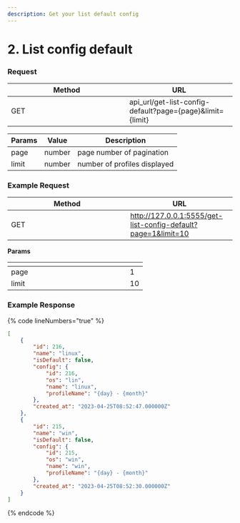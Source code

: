 ```yaml
---
description: Get your list default config
---
```


# 2. List config default

### **Request**

<table><thead><tr><th width="249">Method</th><th>URL</th></tr></thead><tbody><tr><td>GET</td><td>api_url/get-list-config-default?page={page}&#x26;limit={limit}</td></tr></tbody></table>

| Params | Value  | Description                  |
| ------ | ------ | ---------------------------- |
| page   | number | page number of pagination    |
| limit  | number | number of profiles displayed |

### **Example Request**

<table><thead><tr><th width="251">Method</th><th>URL</th></tr></thead><tbody><tr><td>GET</td><td><a href="http://127.0.0.1:5555/get-list-config-default?page=1&#x26;limit=10">http://127.0.0.1:5555/get-list-config-default?page=1&#x26;limit=10</a></td></tr></tbody></table>

&#x20;  **Params**

<table><thead><tr><th width="250"></th><th></th></tr></thead><tbody><tr><td>page</td><td>1</td></tr><tr><td>limit</td><td>10</td></tr></tbody></table>

### **Example Response**

{% code lineNumbers="true" %}
```json
[
    {
        "id": 216,
        "name": "linux",
        "isDefault": false,
        "config": {
            "id": 216,
            "os": "lin",
            "name": "linux",
            "profileName": "{day} - {month}"
        },
        "created_at": "2023-04-25T08:52:47.000000Z"
    },
    {
        "id": 215,
        "name": "win",
        "isDefault": false,
        "config": {
            "id": 215,
            "os": "win",
            "name": "win",
            "profileName": "{day} - {month}"
        },
        "created_at": "2023-04-25T08:52:30.000000Z"
    }
]

```
{% endcode %}

